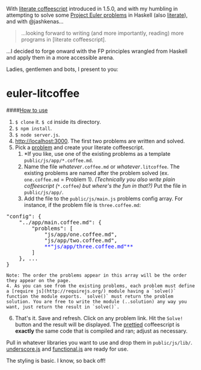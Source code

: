 With [literate coffeescript](http://coffeescript.org/#literate) introduced in 1.5.0, and with my humbling in attempting to solve some [Project Euler problems](http://projecteuler.net/problems) in Haskell (also [literate](http://www.haskell.org/haskellwiki/Literate_programming)), and with @jashkenas...

> ...looking forward to writing (and more importantly, reading) more programs in [literate coffeescript].

...I decided to forge onward with the FP principles wrangled from Haskell and apply them in a more accessible arena.

Ladies, gentlemen and bots, I present to you:

# euler-litcoffee

####<u>How to use</u>

1. `$ clone` it. `$ cd` inside its directory.
2. `$ npm install`.
3. `$ node server.js`.
4. <http://localhost:3000>. The first two problems are written and solved.
5. Pick a [problem](http://projecteuler.net/problems) and create your literate coffeescript.
    1. *If you like, use one of the existing problems as a template `public/js/app/*.coffee.md`.
    2. Name the file *whatever*`.coffee.md` or *whatever*`.litcoffee`. The existing problems are named after the problem solved (ex. `one.coffee.md` = Problem 1). *(Technically you also write plain coffeescript (*`*.coffee`*) but where's the fun in that?)* Put the file in `public/js/app/`.
    3. Add the file to the `public/js/main.js` problems config array. For instance, if the problem file is `three.coffee.md`:
<pre>
"config": {
    "../app/main.coffee.md": {
        "problems": [
            "js/app/one.coffee.md",
            "js/app/two.coffee.md",
            <span style="color: blue;">**"js/app/three.coffee.md"**</span>
        ]
    }, ...
}
</pre>
    Note: The order the problems appear in this array will be the order they appear on the page.
    4. As you can see from the existing problems, each problem must define a [require js](http://requirejs.org/) module having a `solve()` function the module exports. `solve()` must return the problem solution. You are free to write the module (..solution) any way you want, just return the result in `solve()`.
6. That's it. Save and refresh. Click on any problem link. Hit the `Solve!` button and the result will be displayed. The [prettied](https://code.google.com/p/google-code-prettify/) coffeescript is **exactly** the same code that is compiled and ran; adjust as necessary.

Pull in whatever libraries you want to use and drop them in `public/js/lib/`. [underscore.js](http://underscorejs.org/) and [functional.js](http://osteele.com/sources/javascript/functional/) are ready for use.

The styling is basic. I know, so back off!
